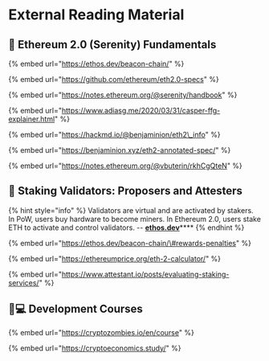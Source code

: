 # External Reading Material

## 🧬 Ethereum 2.0 \(Serenity\) Fundamentals

{% embed url="https://ethos.dev/beacon-chain/" %}

{% embed url="https://github.com/ethereum/eth2.0-specs" %}

{% embed url="https://notes.ethereum.org/@serenity/handbook" %}

{% embed url="https://www.adiasg.me/2020/03/31/casper-ffg-explainer.html" %}

{% embed url="https://hackmd.io/@benjaminion/eth2\_info" %}

{% embed url="https://benjaminion.xyz/eth2-annotated-spec/" %}

{% embed url="https://notes.ethereum.org/@vbuterin/rkhCgQteN" %}

## 🚀 Staking Validators:  Proposers and Attesters

{% hint style="info" %}
Validators are virtual and are activated by stakers. In PoW, users buy hardware to become miners. In Ethereum 2.0, users stake ETH to activate and control validators. -- [**ethos.dev**](https://ethos.dev/beacon-chain/)\*\*\*\*
{% endhint %}

{% embed url="https://ethos.dev/beacon-chain/\#rewards-penalties" %}

{% embed url="https://ethereumprice.org/eth-2-calculator/" %}

{% embed url="https://www.attestant.io/posts/evaluating-staking-services/" %}

## 👩💻 Development Courses

{% embed url="https://cryptozombies.io/en/course" %}

{% embed url="https://cryptoeconomics.study/" %}

